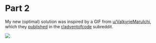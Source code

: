 # Part 2

My new (optimal) solution was inspired by a GIF from
[u/ValkyrieMaruIchi](https://www.reddit.com/user/ValkyrieMaruIchi/),
which they
[published](https://www.reddit.com/r/adventofcode/comments/18bn2oz/2023_day_5c_first_time_using_paths_in_wpf/)
in the
[r/adventofcode](https://www.reddit.com/r/adventofcode/)
subreddit.

![](https://github.com/hansumane/advent_of_code/grab/blob/main/2023/05/Paths_by_ValkyrieMaruIchi.gid)

